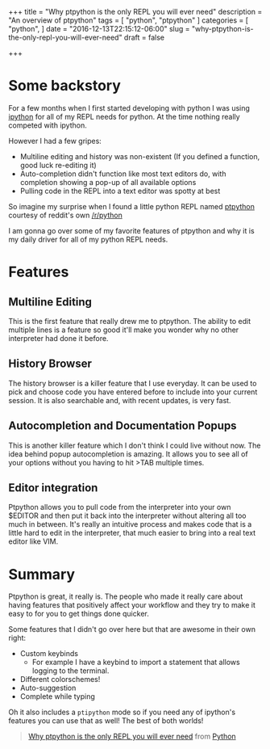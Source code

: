 +++
title = "Why ptpython is the only REPL you will ever need"
description = "An overview of ptpython"
tags = [ "python", "ptpython" ]
categories = [
  "python",
]
date = "2016-12-13T22:15:12-06:00"
slug = "why-ptpython-is-the-only-repl-you-will-ever-need"
draft = false

+++

# Some backstory
For a few months when I first started developing with python I was using [ipython](https://github.com/ipython/ipython) for all of my REPL needs for python. At the time nothing really competed with ipython.

However I had a few gripes:

  * Multiline editing and history was non-existent (If you defined a function, good luck re-editing it)
  * Auto-completion didn't function like most text editors do, with completion showing a pop-up of all available options
  * Pulling code in the REPL into a text editor was spotty at best

So imagine my surprise when I found a little python REPL named [ptpython](https://github.com/jonathanslenders/ptpython) courtesy of reddit's own [/r/python](https://www.reddit.com/r/Python/comments/2tocz7/ptpython_a_better_python_repl/)

I am gonna go over some of my favorite features of ptpython and why it is my daily driver for all of my python REPL needs.

# Features

## Multiline Editing
<script type="text/javascript" src="https://asciinema.org/a/2vl7a7qrday6tfrkzboaq484x.js" id="asciicast-2vl7a7qrday6tfrkzboaq484x" async></script>

This is the first feature that really drew me to ptpython. The ability to edit multiple lines is a feature so good it'll make you wonder why no other interpreter had done it before.

## History Browser
<script type="text/javascript" src="https://asciinema.org/a/6zdt7tfw72al4fits7kcst4js.js" id="asciicast-6zdt7tfw72al4fits7kcst4js" async></script>

The history browser is a killer feature that I use everyday. It can be used to pick and choose code you have entered before to include into your current session. It is also searchable and, with recent updates, is very fast.

## Autocompletion and Documentation Popups
<script type="text/javascript" src="https://asciinema.org/a/8ehkdjy5tk1rqep441vxh9pcw.js" id="asciicast-8ehkdjy5tk1rqep441vxh9pcw" async></script>

This is another killer feature which I don't think I could live without now. The idea behind popup autocompletion is amazing. It allows you to see all of your options without you having to hit >TAB multiple times.

## Editor integration
<script type="text/javascript" src="https://asciinema.org/a/6d1klx0p3uc8gg4aknqdmcyqi.js" id="asciicast-6d1klx0p3uc8gg4aknqdmcyqi" async></script>

Ptpython allows you to pull code from the interpreter into your own $EDITOR and then put it back into the interpreter without altering all too much in between. It's really an intuitive process and makes code that is a little hard to edit in the interpreter, that much easier to bring into a real text editor like VIM.

# Summary
Ptpython is great, it really is. The people who made it really care about having features that positively affect your workflow and they try to make it easy to for you to get things done quicker.

Some features that I didn't go over here but that are awesome in their own right:

  * Custom keybinds
    * For example I have a keybind to import a statement that allows logging to the terminal.
  * Different colorschemes!
  * Auto-suggestion
  * Complete while typing

Oh it also includes a `ptipython` mode so if you need any of ipython's features you can use that as well! The best of both worlds!

<blockquote class="reddit-card" data-card-created="1470684530"><a href="https://www.reddit.com/r/Python/comments/4wcsvq/why_ptpython_is_the_only_repl_you_will_ever_need/?ref=share&ref_source=embed">Why ptpython is the only REPL you will ever need</a> from <a href="http://www.reddit.com/r/Python">Python</a></blockquote>
<script async src="//embed.redditmedia.com/widgets/platform.js" charset="UTF-8"></script>

